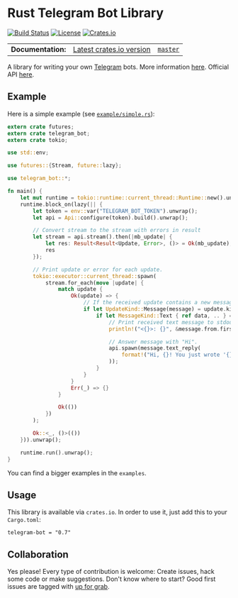 Rust Telegram Bot Library
=========================
[![Build Status](https://img.shields.io/travis/telegram-rs/telegram-bot/master.svg)](https://travis-ci.org/telegram-rs/telegram-bot)
[![License](https://img.shields.io/github/license/telegram-rs/telegram-bot.svg)]()
[![Crates.io](https://img.shields.io/crates/v/telegram-bot.svg)](https://crates.io/crates/telegram-bot)

<table>
  <tbody>
    <tr>
      <td><b>Documentation:</b></td>
      <td><a href="https://docs.rs/telegram-bot/">Latest crates.io version</a></td>
      <td><a href="https://telegram-rs.github.io/telegram-bot/telegram_bot/"><code>master</code></a></td>
    </tr>
  </tbody>
</table>

A library for writing your own [Telegram](https://telegram.org/) bots. More information [here](https://core.telegram.org/bots). Official API [here](https://core.telegram.org/bots/api).

## Example
Here is a simple example (see [`example/simple.rs`](https://github.com/telegram-rs/telegram-bot/blob/master/lib/examples/simple.rs)):

``` rust
extern crate futures;
extern crate telegram_bot;
extern crate tokio;

use std::env;

use futures::{Stream, future::lazy};

use telegram_bot::*;

fn main() {
    let mut runtime = tokio::runtime::current_thread::Runtime::new().unwrap();
    runtime.block_on(lazy(|| {
        let token = env::var("TELEGRAM_BOT_TOKEN").unwrap();
        let api = Api::configure(token).build().unwrap();

        // Convert stream to the stream with errors in result
        let stream = api.stream().then(|mb_update| {
            let res: Result<Result<Update, Error>, ()> = Ok(mb_update);
            res
        });

        // Print update or error for each update.
        tokio::executor::current_thread::spawn(
            stream.for_each(move |update| {
                match update {
                    Ok(update) => {
                        // If the received update contains a new message...
                        if let UpdateKind::Message(message) = update.kind {
                            if let MessageKind::Text { ref data, .. } = message.kind {
                                // Print received text message to stdout.
                                println!("<{}>: {}", &message.from.first_name, data);

                                // Answer message with "Hi".
                                api.spawn(message.text_reply(
                                    format!("Hi, {}! You just wrote '{}'", &message.from.first_name, data)
                                ));
                            }
                        }
                    }
                    Err(_) => {}
                }

                Ok(())
            })
        );

        Ok::<_, ()>(())
    })).unwrap();

    runtime.run().unwrap();
}
```
You can find a bigger examples in the `examples`.

## Usage
This library is available via `crates.io`. In order to use it, just add this to your `Cargo.toml`:

```
telegram-bot = "0.7"
```

## Collaboration
Yes please! Every type of contribution is welcome: Create issues, hack some code or make suggestions. Don't know where to start? Good first issues are tagged with [up for grab](https://github.com/telegram-rs/telegram-bot/issues?q=is%3Aissue+is%3Aopen+label%3A%22up+for+grab%22).

